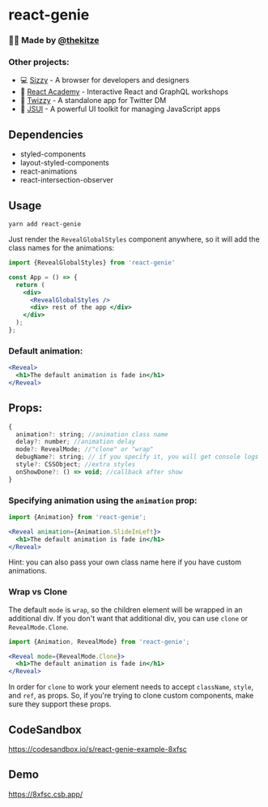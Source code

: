 # react-genie

### 🙋‍♂️ Made by [@thekitze](https://twitter.com/thekitze)

### Other projects:

- 💻 [Sizzy](https://sizzy.co) - A browser for developers and designers
- 🏫 [React Academy](https://reactacademy.io) - Interactive React and GraphQL workshops
- 💌 [Twizzy](https://twizzy.app) - A standalone app for Twitter DM
- 🤖 [JSUI](https://github.com/kitze/JSUI) - A powerful UI toolkit for managing JavaScript apps


## Dependencies
- styled-components
- layout-styled-components
- react-animations
- react-intersection-observer

## Usage

`yarn add react-genie`

Just render the `RevealGlobalStyles` component anywhere, so it will add the class names for the animations:

```jsx
import {RevealGlobalStyles} from 'react-genie'

const App = () => {
  return (
    <div>
      <RevealGlobalStyles />
      <div> rest of the app </div>
    </div>
  );
};
```


### Default animation:
```jsx
<Reveal>
  <h1>The default animation is fade in</h1>
</Reveal>
```

## Props:
```js
{
  animation?: string; //animation class name
  delay?: number; //animation delay
  mode?: RevealMode; //"clone" or "wrap"
  debugName?: string; // if you specify it, you will get console logs
  style?: CSSObject; //extra styles
  onShowDone?: () => void; //callback after show
}
```


### Specifying animation using the `animation` prop:
```jsx
import {Animation} from 'react-genie';

<Reveal animation={Animation.SlideInLeft}>
  <h1>The default animation is fade in</h1>
</Reveal>
```
Hint: you can also pass your own class name here if you have custom animations.

### Wrap vs Clone

The default `mode` is `wrap`, so the children element will be wrapped in an additional div.
If you don't want that additional div, you can use `clone` or `RevealMode.Clone`.

```jsx
import {Animation, RevealMode} from 'react-genie';

<Reveal mode={RevealMode.Clone}>
  <h1>The default animation is fade in</h1>
</Reveal>
```

In order for `clone` to work your element needs to accept `className`, `style`, and `ref`, as props. So, if you're trying to clone custom components, make sure they support these props.


## CodeSandbox
https://codesandbox.io/s/react-genie-example-8xfsc

## Demo
https://8xfsc.csb.app/
